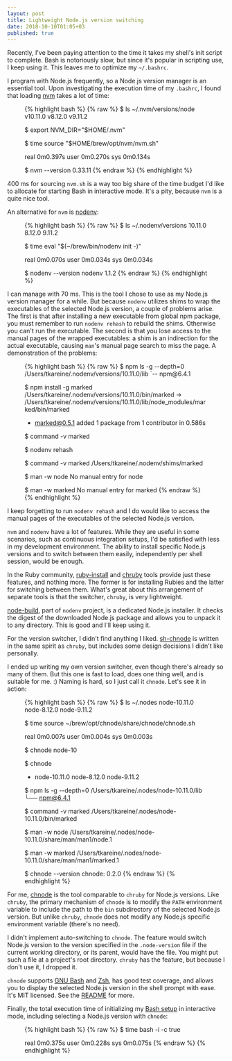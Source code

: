```yaml
---
layout: post
title: Lightweight Node.js version switching
date: 2018-10-10T01:05+03
published: true
---
```


Recently, I've been paying attention to the time it takes my shell's
init script to complete. Bash is notoriously slow, but since it's
popular in scripting use, I keep using it. This leaves me to optimize my
`~/.bashrc`.

I program with Node.js frequently, so a Node.js version manager is an
essential tool. Upon investigating the execution time of my `.bashrc`, I
found that loading [nvm] takes a lot of time:

<figure>
{% highlight bash %}
{% raw %}
$ ls ~/.nvm/versions/node
v10.11.0	v8.12.0		v9.11.2

$ export NVM_DIR="$HOME/.nvm"

$ time source "$HOME/brew/opt/nvm/nvm.sh"

real	0m0.397s
user	0m0.270s
sys	0m0.134s

$ nvm --version
0.33.11
{% endraw %}
{% endhighlight %}
</figure>

400 ms for sourcing `nvm.sh` is a way too big share of the time budget
I'd like to allocate for starting Bash in interactive mode. It's a pity,
because `nvm` is a quite nice tool.

An alternative for `nvm` is [nodenv]:

<figure>
{% highlight bash %}
{% raw %}
$ ls ~/.nodenv/versions
10.11.0	8.12.0	9.11.2

$ time eval "$(~/brew/bin/nodenv init -)"

real	0m0.070s
user	0m0.034s
sys	0m0.034s

$ nodenv --version
nodenv 1.1.2
{% endraw %}
{% endhighlight %}
</figure>

I can manage with 70 ms. This is the tool I chose to use as my Node.js
version manager for a while. But because `nodenv` utilizes shims to wrap
the executables of the selected Node.js version, a couple of problems
arise. The first is that after installing a new executable from global
npm package, you must remember to run `nodenv rehash` to rebuild the
shims. Otherwise you can't run the executable. The second is that you
lose access to the manual pages of the wrapped executables: a shim is an
indirection for the actual executable, causing `man`'s manual page
search to miss the page. A demonstration of the problems:

<figure>
{% highlight bash %}
{% raw %}
$ npm ls -g --depth=0
/Users/tkareine/.nodenv/versions/10.11.0/lib
`-- npm@6.4.1

$ npm install -g marked
/Users/tkareine/.nodenv/versions/10.11.0/bin/marked -> /Users/tkareine/.nodenv/versions/10.11.0/lib/node_modules/marked/bin/marked
+ marked@0.5.1
added 1 package from 1 contributor in 0.586s

$ command -v marked

$ nodenv rehash

$ command -v marked
/Users/tkareine/.nodenv/shims/marked

$ man -w node
No manual entry for node

$ man -w marked
No manual entry for marked
{% endraw %}
{% endhighlight %}
</figure>

I keep forgetting to run `nodenv rehash` and I do would like to access
the manual pages of the executables of the selected Node.js version.

`nvm` and `nodenv` have a lot of features. While they are useful in some
scenarios, such as continuous integration setups, I'd be satisfied with
less in my development environment. The ability to install specific
Node.js versions and to switch between them easily, independently per
shell session, would be enough.

In the Ruby community, [ruby-install] and [chruby] tools provide just
these features, and nothing more. The former is for installing Rubies
and the latter for switching between them. What's great about this
arrangement of separate tools is that the switcher, `chruby`, is very
lightweight.

[node-build], part of `nodenv` project, is a dedicated Node.js
installer. It checks the digest of the downloaded Node.js package and
allows you to unpack it to any directory. This is good and I'll keep
using it.

For the version switcher, I didn't find anything I liked. [sh-chnode] is
written in the same spirit as `chruby`, but includes some design
decisions I didn't like personally.

I ended up writing my own version switcher, even though there's already
so many of them. But this one is fast to load, does one thing well, and
is suitable for me. :) Naming is hard, so I just call it `chnode`. Let's
see it in action:

<figure>
{% highlight bash %}
{% raw %}
$ ls ~/.nodes
node-10.11.0	node-8.12.0	node-9.11.2

$ time source ~/brew/opt/chnode/share/chnode/chnode.sh

real	0m0.007s
user	0m0.004s
sys	0m0.003s

$ chnode node-10

$ chnode
 * node-10.11.0
   node-8.12.0
   node-9.11.2

$ npm ls -g --depth=0
/Users/tkareine/.nodes/node-10.11.0/lib
└── npm@6.4.1

$ command -v marked
/Users/tkareine/.nodes/node-10.11.0/bin/marked

$ man -w node
/Users/tkareine/.nodes/node-10.11.0/share/man/man1/node.1

$ man -w marked
/Users/tkareine/.nodes/node-10.11.0/share/man/man1/marked.1

$ chnode --version
chnode: 0.2.0
{% endraw %}
{% endhighlight %}
</figure>

For me, [chnode] is the tool comparable to `chruby` for Node.js
versions. Like `chruby`, the primary mechanism of `chnode` is to modify
the `PATH` environment variable to include the path to the `bin`
subdirectory of the selected Node.js version. But unlike `chruby`,
`chnode` does not modify any Node.js specific environment variable
(there's no need).

I didn't implement auto-switching to `chnode`. The feature would switch
Node.js version to the version specified in the `.node-version` file if
the current working directory, or its parent, would have the file. You
might put such a file at a project's root directory. `chruby` has the
feature, but because I don't use it, I dropped it.

`chnode` supports [GNU Bash] and [Zsh], has good test coverage, and
allows you to display the selected Node.js version in the shell prompt
with ease. It's MIT licensed. See the [README][chnode-README] for more.

Finally, the total execution time of initializing my [Bash
setup][my-bashrc] in interactive mode, including selecting a Node.js
version with `chnode`:

<figure>
{% highlight bash %}
{% raw %}
$ time bash -i -c true

real	0m0.375s
user	0m0.228s
sys	0m0.075s
{% endraw %}
{% endhighlight %}
</figure>

[GNU Bash]: https://www.gnu.org/software/bash/
[Zsh]: https://www.zsh.org/
[chnode-README]: https://github.com/tkareine/chnode#readme
[chnode]: https://github.com/tkareine/chnode
[chruby]: https://github.com/postmodern/chruby
[my-bashrc]: https://github.com/tkareine/dotfiles/blob/master/.bashrc
[node-build]: https://github.com/nodenv/node-build
[nodenv]: https://github.com/nodenv/nodenv
[nvm]: https://github.com/creationix/nvm
[ruby-install]: https://github.com/postmodern/ruby-install
[sh-chnode]: https://github.com/moll/sh-chnode
